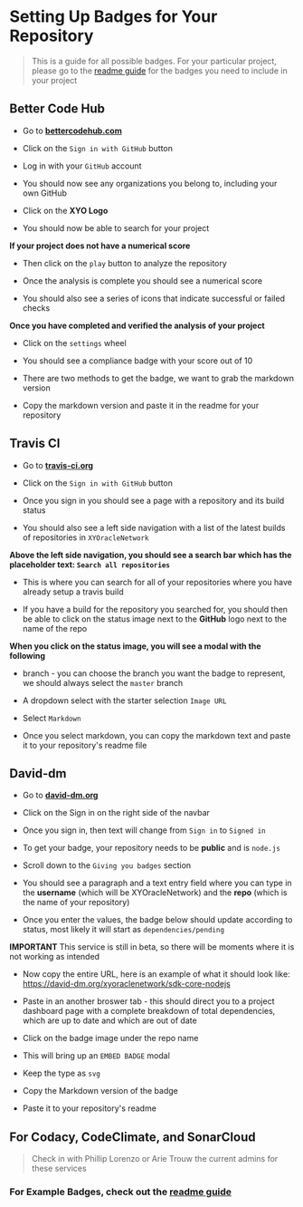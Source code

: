 # Setting Up Badges for Your Repository

> This is a guide for all possible badges. For your particular project, please go to the [readme guide](readme-guide) for the badges you need to include in your project

## Better Code Hub

-   Go to **[bettercodehub.com](https://bettercodehub.com/)**

-   Click on the `Sign in with GitHub` button

-   Log in with your `GitHub` account

-   You should now see any organizations you belong to, including your own GitHub

-   Click on the **XYO Logo**

-   You should now be able to search for your project

**If your project does not have a numerical score**

-   Then click on the `play` button to analyze the repository

-   Once the analysis is complete you should see a numerical score

-   You should also see a series of icons that indicate successful or failed checks

**Once you have completed and verified the analysis of your project**

-   Click on the `settings` wheel

-   You should see a compliance badge with your score out of 10

-   There are two methods to get the badge, we want to grab the markdown version

-   Copy the markdown version and paste it in the readme for your repository

## Travis CI

-   Go to **[travis-ci.org](https://travis-ci.org)**

-   Click on the `Sign in with GitHub` button 

-   Once you sign in you should see a page with a repository and its build status

-   You should also see a left side navigation with a list of the latest builds  of repositories in `XYOracleNetwork`

**Above the left side navigation, you should see a search bar which has the placeholder text: `Search all repositories`**

-   This is where you can search for all of your repositories where you have already setup a travis build

-   If you have a build for the repository you searched for, you should then be able to click on the status image next to the **GitHub** logo next to the name of the repo

**When you click on the status image, you will see a modal with the following**

-   branch - you can choose the branch you want the badge to represent, we should always select the `master` branch

-   A dropdown select with the starter selection `Image URL`

-   Select `Markdown`

-   Once you select markdown, you can copy the markdown text and paste it to your repository's readme file

## David-dm

-   Go to **[david-dm.org](https://david-dm.org/)**

-   Click on the Sign in on the right side of the navbar

-   Once you sign in, then text will change from `Sign in` to `Signed in`

-   To get your badge, your repository needs to be **public** and is `node.js`

-   Scroll down to the `Giving you badges` section  

-   You should see a paragraph and a text entry field where you can type in the **username** (which will be XYOracleNetwork) and the **repo** (which is the name of your repository)

-   Once you enter the values, the badge below should update according to status, most likely it will start as `dependencies/pending`

**IMPORTANT** This service is still in beta, so there will be moments where it is not working as intended

-   Now copy the entire URL, here is an example of what it should look like: <https://david-dm.org/xyoraclenetwork/sdk-core-nodejs>

-   Paste in an another broswer tab - this should direct you to a project dashboard page with a complete breakdown of total dependencies, which are up to date and which are out of date

-   Click on the badge image under the repo name  

-   This will bring up an `EMBED BADGE` modal

-   Keep the type as `svg`

-   Copy the Markdown version of the badge

-   Paste it to your repository's readme

## For Codacy, CodeClimate, and SonarCloud

> Check in with Phillip Lorenzo or Arie Trouw the current admins for these services

### For Example Badges, check out the [readme guide](readme-guide)
